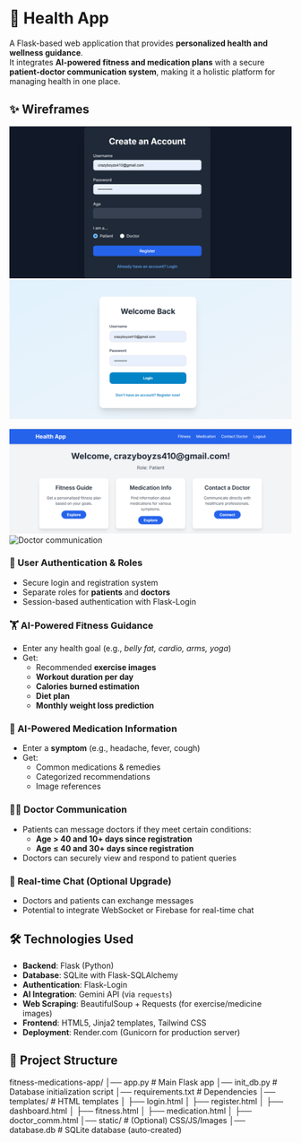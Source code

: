 # 🏥 Health App

A Flask-based web application that provides **personalized health and wellness guidance**.  
It integrates **AI-powered fitness and medication plans** with a secure **patient-doctor communication system**, making it a holistic platform for managing health in one place.  


## ✨ Wireframes
![Register Page](https://github.com/suregowtham123/FITNESS-AND-MEDICATION/blob/main/Screenshot%202025-09-07%20221559.png)
![Login Page](https://github.com/suregowtham123/FITNESS-AND-MEDICATION/blob/main/Screenshot%202025-09-07%20221608.png)

![Dashboard](https://github.com/suregowtham123/FITNESS-AND-MEDICATION/blob/main/Screenshot%202025-09-07%20221637.png)
![Doctor communication](https://github.com/suregowtham123/FITNESS-AND-MEDICATION/blob/main/Screenshot%2025-09-07%221649.png)







### 👤 User Authentication & Roles
- Secure login and registration system  
- Separate roles for **patients** and **doctors**  
- Session-based authentication with Flask-Login  

### 🏋️ AI-Powered Fitness Guidance
- Enter any health goal (e.g., *belly fat, cardio, arms, yoga*)  
- Get:
  - Recommended **exercise images**  
  - **Workout duration per day**  
  - **Calories burned estimation**  
  - **Diet plan**  
  - **Monthly weight loss prediction**  

### 💊 AI-Powered Medication Information
- Enter a **symptom** (e.g., headache, fever, cough)  
- Get:
  - Common medications & remedies  
  - Categorized recommendations  
  - Image references  

### 👨‍⚕️ Doctor Communication
- Patients can message doctors if they meet certain conditions:
  - **Age > 40 and 10+ days since registration**  
  - **Age ≤ 40 and 30+ days since registration**  
- Doctors can securely view and respond to patient queries  

### 💬 Real-time Chat (Optional Upgrade)
- Doctors and patients can exchange messages  
- Potential to integrate WebSocket or Firebase for real-time chat  



## 🛠️ Technologies Used

- **Backend**: Flask (Python)  
- **Database**: SQLite with Flask-SQLAlchemy  
- **Authentication**: Flask-Login  
- **AI Integration**: Gemini API (via `requests`)  
- **Web Scraping**: BeautifulSoup + Requests (for exercise/medicine images)  
- **Frontend**: HTML5, Jinja2 templates, Tailwind CSS  
- **Deployment**: Render.com (Gunicorn for production server)  



## 📂 Project Structure

fitness-medications-app/
│── app.py              # Main Flask app
│── init_db.py          # Database initialization script
│── requirements.txt    # Dependencies
│── templates/          # HTML templates
│   ├── login.html
│   ├── register.html
│   ├── dashboard.html
│   ├── fitness.html
│   ├── medication.html
│   ├── doctor_comm.html
│── static/             # (Optional) CSS/JS/Images
│── database.db         # SQLite database (auto-created)



